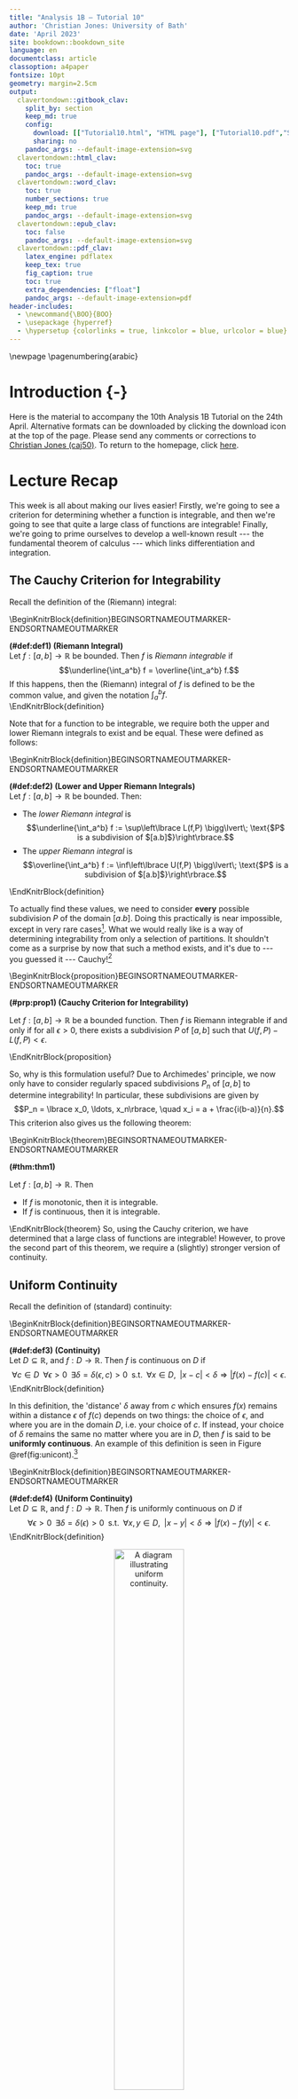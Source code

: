 ```yaml
---
title: "Analysis 1B — Tutorial 10"
author: 'Christian Jones: University of Bath'
date: 'April 2023'
site: bookdown::bookdown_site
language: en
documentclass: article
classoption: a4paper
fontsize: 10pt
geometry: margin=2.5cm
output:
  clavertondown::gitbook_clav:
    split_by: section
    keep_md: true
    config:
      download: [["Tutorial10.html", "HTML page"], ["Tutorial10.pdf","Standard print PDF"], ["Tutorial10Clear.pdf","Clear print PDF"], ["Tutorial10Large.pdf","Large print PDF"], ["Tutorial10.docx","Accessible Word document"], ["Tutorial10.epub","Accessible EPub book" ]]
      sharing: no
    pandoc_args: --default-image-extension=svg
  clavertondown::html_clav:
    toc: true
    pandoc_args: --default-image-extension=svg
  clavertondown::word_clav:
    toc: true
    number_sections: true
    keep_md: true
    pandoc_args: --default-image-extension=svg
  clavertondown::epub_clav:
    toc: false
    pandoc_args: --default-image-extension=svg
  clavertondown::pdf_clav:
    latex_engine: pdflatex
    keep_tex: true
    fig_caption: true
    toc: true
    extra_dependencies: ["float"]
    pandoc_args: --default-image-extension=pdf
header-includes:
  - \newcommand{\BOO}{BOO}
  - \usepackage {hyperref}
  - \hypersetup {colorlinks = true, linkcolor = blue, urlcolor = blue}
---
```

<!-- This is needed since I am working with svg files from mathcha.io. It converts the graphics files to something that can be used in the pdf files. Code taken from https://stackoverflow.com/questions/50165404/how-to-make-a-pdf-using-bookdown-including-svg-images/56044642#56044642 -->

\newpage
\pagenumbering{arabic}

# Introduction {-}
Here is the material to accompany the 10th Analysis 1B Tutorial on the 24th April. Alternative formats can be downloaded by clicking the download icon at the top of the page. Please send any comments or corrections to [Christian Jones (caj50)](mailto:caj50@bath.ac.uk). To return to the homepage, click [here](http://caj50.github.io/tutoring.html).

<!--<details open>
<summary>Want to ruin the surprise?</summary>
<br>
Well, you asked for it!
</details>-->

# Lecture Recap
This week is all about making our lives easier! Firstly, we're going to see a criterion for determining whether a function is integrable, and then we're going to see that quite a large class of functions are integrable! Finally, we're going to prime ourselves to develop a well-known result --- the fundamental theorem of calculus --- which links differentiation and integration.

## The Cauchy Criterion for Integrability

Recall the definition of the (Riemann) integral:

\BeginKnitrBlock{definition}BEGINSORTNAMEOUTMARKER-ENDSORTNAMEOUTMARKER<div class="bookdown-definition" custom-style="DefinitionStyle" id="def:def1"><span class="def:def1" custom-style="NameStyle"><strong>(\#def:def1)  (Riemann Integral) </strong></span><div>Let $f:[a,b] \to \mathbb{R}$ be bounded. Then $f$ is *Riemann integrable* if $$\underline{\int_a^b} f = \overline{\int_a^b} f.$$ If this happens, then the (Riemann) integral of $f$ is defined to be the common value, and given the notation $\int_{a}^b f.$</div></div>\EndKnitrBlock{definition}

Note that for a function to be integrable, we require both the upper and lower Riemann integrals to exist and be equal. These were defined as follows:

\BeginKnitrBlock{definition}BEGINSORTNAMEOUTMARKER-ENDSORTNAMEOUTMARKER<div class="bookdown-definition" custom-style="DefinitionStyle" id="def:def2"><span class="def:def2" custom-style="NameStyle"><strong>(\#def:def2)  (Lower and Upper Riemann Integrals) </strong></span><div>Let $f:[a,b] \to \mathbb{R}$ be bounded. Then:
  
  * The *lower Riemann integral* is $$\underline{\int_a^b} f := \sup\left\lbrace L(f,P) \bigg\lvert\; \text{$P$ is a subdivision of $[a.b]$}\right\rbrace.$$
  * The *upper Riemann integral* is $$\overline{\int_a^b} f := \inf\left\lbrace U(f,P) \bigg\lvert\; \text{$P$ is a subdivision of $[a.b]$}\right\rbrace.$$
  </div></div>\EndKnitrBlock{definition}

To actually find these values, we need to consider **every** possible subdivision $P$ of the domain $[a.b]$. Doing this practically is near impossible, except in very rare cases[^1]. What we would really like is a way of determining integrability from only a selection of partitions. It shouldn't come as a surprise by now that such a method exists, and it's due to --- you guessed it --- Cauchy![^2]

\BeginKnitrBlock{proposition}BEGINSORTNAMEOUTMARKER-ENDSORTNAMEOUTMARKER<div class="bookdown-proposition" custom-style="TheoremStyle" id="prp:prop1"><span class="prp:prop1" custom-style="NameStyle"><strong>(\#prp:prop1)  (Cauchy Criterion for Integrability) </strong></span><p>Let $f:[a,b] \to \mathbb{R}$ be a bounded function. Then $f$ is Riemann integrable if and only if for all $\epsilon > 0$, there exists a subdivision $P$ of $[a,b]$ such that $U(f,P) - L(f,P) < \epsilon.$</p></div>\EndKnitrBlock{proposition}

So, why is this formulation useful? Due to Archimedes' principle, we now only have to consider regularly spaced subdivisions $P_n$ of $[a,b]$ to determine integrability! In particular, these subdivisions are given by $$P_n = \lbrace x_0, \ldots, x_n\rbrace, \quad x_i = a + \frac{i(b-a)}{n}.$$ This criterion also gives us the following theorem:

\BeginKnitrBlock{theorem}BEGINSORTNAMEOUTMARKER-ENDSORTNAMEOUTMARKER<div class="bookdown-theorem" custom-style="TheoremStyle" id="thm:thm1"><span class="thm:thm1" custom-style="NameStyle"><strong>(\#thm:thm1) </strong></span><p>Let $f:[a,b] \to \mathbb{R}$. Then

 * If $f$ is monotonic, then it is integrable.
 * If $f$ is continuous, then it is integrable.
</p></div>\EndKnitrBlock{theorem}
So, using the Cauchy criterion, we have determined that a large class of functions are integrable! However, to prove the second part of this theorem, we require a (slightly) stronger version of continuity.

[^1]: Such as the function $f$ being constant, for example.
[^2]: Result number six on the 'named after Cauchy' counter!

## Uniform Continuity
Recall the definition of (standard) continuity:

\BeginKnitrBlock{definition}BEGINSORTNAMEOUTMARKER-ENDSORTNAMEOUTMARKER<div class="bookdown-definition" custom-style="DefinitionStyle" id="def:def3"><span class="def:def3" custom-style="NameStyle"><strong>(\#def:def3)  (Continuity) </strong></span><div>Let $D \subseteq \mathbb{R}$, and $f: D \to \mathbb{R}$. Then $f$ is continuous on $D$ if $$\forall c \in D\;\;\forall \epsilon > 0\;\;\exists \delta = \delta(\epsilon,c) > 0\;\;\text{s.t.}\;\;\forall x \in D,\;\; \lvert x - c \rvert < \delta \Rightarrow \lvert f(x) - f(c) \rvert < \epsilon.$$</div></div>\EndKnitrBlock{definition}

In this definition, the 'distance' $\delta$ away from $c$ which ensures $f(x)$ remains within a distance $\epsilon$ of $f(c)$ depends on two things: the choice of $\epsilon$, and where you are in the domain $D$, i.e. your choice of $c$. If instead, your choice of $\delta$ remains the same no matter where you are in $D$, then $f$ is said to be **uniformly continuous**. An example of this definition is seen in Figure \@ref(fig:unicont).[^3]

\BeginKnitrBlock{definition}BEGINSORTNAMEOUTMARKER-ENDSORTNAMEOUTMARKER<div class="bookdown-definition" custom-style="DefinitionStyle" id="def:def4"><span class="def:def4" custom-style="NameStyle"><strong>(\#def:def4)  (Uniform Continuity) </strong></span><div>Let $D \subseteq \mathbb{R}$, and $f: D \to \mathbb{R}$. Then $f$ is uniformly continuous on $D$ if $$\forall \epsilon > 0\;\;\exists \delta = \delta(\epsilon) > 0\;\;\text{s.t.}\;\;\forall x,y \in D,\;\; \lvert x - y \rvert < \delta \Rightarrow \lvert f(x) - f(y) \rvert < \epsilon.$$</div></div>\EndKnitrBlock{definition}

<div class="figure" style="text-align: center">
<img src="UniCont.svg" alt="A diagram illustrating uniform continuity." width="50%" />
<p class="caption">(\#fig:unicont)An example of a uniformly continuous function. Here, for every $\epsilon > 0$, there exists a $\delta > 0$ such that we can translate a rectangle of width $2\delta$ and height $2\epsilon$ along the function without penetrating the top or bottom edges of the rectangle</p>
</div>

Furthermore, from Definition \@ref(def:def4), we see by fixing the value of $y$, we deduce that uniform continuity implies standard continuity! In fact, when the function domain is compact (i.e. think $[a,b]$), the reverse also holds true:

\BeginKnitrBlock{proposition}BEGINSORTNAMEOUTMARKER-ENDSORTNAMEOUTMARKER<div class="bookdown-proposition" custom-style="TheoremStyle" id="prp:prop2"><span class="prp:prop2" custom-style="NameStyle"><strong>(\#prp:prop2) </strong></span><p>Let $f:[a,b] \to \mathbb{R}$. Then $f$ is continuous if and only if it is uniformly continuous.</p></div>\EndKnitrBlock{proposition}

### Uniform Continuity and Differentiability
You may remember that if a function $f:I \to \mathbb{R}$ is differentiable on an open interval $I \subseteq \mathbb{R}$, then it is continuous on $I$. However, we cannot strengthen this result in the way you might expect. Namely, it is **not** true that differentiability implies uniform continuity. 

\BeginKnitrBlock{example}BEGINSORTNAMEOUTMARKER-ENDSORTNAMEOUTMARKER<div class="bookdown-example" custom-style="ExampleStyle" id="exm:ex1"><span class="exm:ex1" custom-style="NameStyle"><strong>(\#exm:ex1) </strong></span><div>To see why, consider $f:\mathbb{R} \to \mathbb{R}$ given by $f(x) = x^2$. We know that the derivative function is $f':\mathbb{R} \to \mathbb{R}$ given by $f'(x) = 2x.$ However, f is not uniformly continuous on $\mathbb{R}$.

To prove this, we consider the negation of the definition, i.e. we seek $\epsilon_0 >0$ such that for all $\delta > 0$, there exists $x,y \in \mathbb{R}$ such that $\lvert x - y \rvert < \delta$, and $\lvert f(x) - f(y) \rvert \geq \epsilon_0.$
  
Try $\epsilon_0 = 1.$ Then
\begin{align*}
\lvert f(x) - f(y) \rvert \geq 1 &\Leftrightarrow \lvert x - y \rvert \lvert x + y \rvert \geq 1.
\end{align*}

Looking only at non-negative values of $x,y$ (which we can do since we are searching for $x$ and $y$ in this problem), our constraint $\lvert x - y \rvert < \delta$ suggests we try setting $y = x + \frac{\delta}{2}.$ In this case $$\lvert f(x) - f(y) \rvert \geq 1 \Leftrightarrow \frac{\delta}{2}\left(2x + \frac{\delta}{2}\right) \geq 1,$$ from which we obtain the requirements $$x \geq 0 \quad \text{and} \quad x \geq \frac{1}{\delta} - \frac{\delta}{4}.$$ Hence, taking $$x = \max\left\lbrace 0 , \frac{1}{\delta} - \frac{\delta}{4}\right\rbrace \quad \text{and} \quad y = x + \frac{\delta}{2},$$ yields $$\lvert x - y \rvert < \delta \quad \text{and} \quad \lvert f(x) - f(y) \rvert \geq 1.$$ So, we have found an $\epsilon_0>0$ such that for any positive $\delta$, we have found $x,y$ with $\lvert x - y \rvert < \delta$, and $\lvert f(x) - f(y) \rvert \geq \epsilon_0.$ This shows that $f$ is not uniformly continuous.
</div></div>\EndKnitrBlock{example}

However, all hope is not lost. In fact, using the Mean Value Theorem, we can recover a result linking differentiability and uniform continuity!

\BeginKnitrBlock{proposition}BEGINSORTNAMEOUTMARKER-ENDSORTNAMEOUTMARKER<div class="bookdown-proposition" custom-style="TheoremStyle" id="prp:prop3"><span class="prp:prop3" custom-style="NameStyle"><strong>(\#prp:prop3) </strong></span><p>Let $f:[a,b] \to \mathbb{R}$ be continuous on $[a,b]$ and differentiable on $(a,b).$ If $f$ is differentiable on $(a,b)$ with bounded derivative, i.e. $\exists L > 0$ such that $\lvert f'(x) \rvert < L \;\;\forall x \in (a,b)$, then $f$ is uniformly continuous.
</p></div>\EndKnitrBlock{proposition}

### Other forms of Continuity
Whilst less relevant to this course, there are versions of continuity which are stronger still! The first we will mention here is known as Hölder continuity.

\BeginKnitrBlock{definition}BEGINSORTNAMEOUTMARKER-ENDSORTNAMEOUTMARKER<div class="bookdown-definition" custom-style="DefinitionStyle" id="def:def5"><span class="def:def5" custom-style="NameStyle"><strong>(\#def:def5)  (Hölder Continuity) </strong></span><div>Let $f:D \to \mathbb{R}$, and $\alpha>0$. Then $f$ is said to be $\alpha$-Hölder continuous if $\exists L > 0$ such that $\forall x,y \in D$: $$\lvert f(x) - f(y) \rvert < L \lvert x - y \rvert^{\alpha}.$$ The set of all $\alpha$-Hölder continuous functions from $D$ is denoted by $C^{0,\alpha}\left(D\right).$
  </div></div>\EndKnitrBlock{definition}

Ok, this definition looks a little complicated, so a visual such as Figure \@ref(fig:Holder) is probably quite welcome here for some geometric intuition.

<div class="figure" style="text-align: center">
<img src="Holder.svg" alt="A diagram illustrating Hölder continuity."  />
<p class="caption">(\#fig:Holder)An example of a Hölder continuous function. In this case, there exists constants $L$ and $\alpha$ such that we can translate a double parabola along the function so that the function remains within the shaded areas.</p>
</div>

You've already shown in a previous problem sheet that if $D$ is an interval, and $\alpha > 1$, then the only $\alpha$-Hölder continuous functions are constant. Another important class of Hölder continuous functions occurs when $\alpha = 1.$ This is a case you're also likely to have come across in the problem sheets:

\BeginKnitrBlock{definition}BEGINSORTNAMEOUTMARKER-ENDSORTNAMEOUTMARKER<div class="bookdown-definition" custom-style="DefinitionStyle" id="def:def6"><span class="def:def6" custom-style="NameStyle"><strong>(\#def:def6)  (Lipschitz Continuity) </strong></span><div>Let $f:D \to \mathbb{R}$. Then $f$ is said to be Lipschitz continuous if $\exists L>0$ such that $\forall x,y \in D$: $$\lvert f(x) - f(y) \rvert < L \lvert x - y \rvert.$$
  </div></div>\EndKnitrBlock{definition}

Again, this is something we can visualise (see Figure \@ref(fig:Lipschitz)). Quite handily, if we introduce $\delta = \epsilon/L$, we see that a Lipschitz continuous function satisfies the definition of uniform continuity, and so is also continuous!

<div class="figure" style="text-align: center">
<img src="Lipschitz.svg" alt="A diagram illustrating Lipschitz continuity."  />
<p class="caption">(\#fig:Lipschitz)An example of a Lipschitz continuous function. In this case, we can translate a double cone along the function, so that the function remains in the shaded area. </p>
</div>


[^3]: Diagram taken from the [Wikipedia](https://en.wikipedia.org/wiki/Uniform_continuity) page on uniform continuity. The page is really good for extra information too.

# Hints
As per usual, here's where you'll find the problem sheet hints!

1) The ideas in this one are pretty similar to 'Tutorial Question 1'. Here's a potential route through this question:
    a) Since $f$ and $g$ are integrable, they are bounded. So, there exists a common $M>0$ such that $\lvert f(x) \rvert \leq M$ and $\lvert g(x) \rvert \leq M$ for all $x \in [a,b]$. Why does this mean that $f\cdot g$ is bounded?
    b) Let $P = \{x_0, \ldots x_n\}$ be a subdivision of $[a,b]$. For any interval $I_i = [x_{i-1},x_{i}]$, use techniques/results from `Tutorial Question 1' to show that $$\sup_{I_i}(f\cdot g) - \inf_{I_i}(f\cdot g) \leq M(\sup_{I_i}f - \inf_{I_i}f) + M(\sup_{I_i}g - \inf_{I_i}g).$$
    c) Using the above result, find a corresponding inequality relating lower and upper Riemann sums.
    d) Fix $\epsilon >0$, and apply the Cauchy criterion to $f$ and $g$ separately (obtaining subdivisions $P_1$ and $P_2$ respectively). Using these, find a common subdivision for which $f$ and $g$ satisfy the Cauchy criterion, and show that with this subdivision, $f\cdot g$ also satisfies the Cauchy criterion.

2) Firstly, why is $f$ uniformly continuous on $[0,1]$? Next, use the definitions for uniform continuity of $f$ on $[0,1]$ and $g$ on $[1,\infty)$ to find a candidate $\delta$ for uniform continuity of $h$ on $[0,\infty)$. Finally, with this $\delta$, show that $h$ satisfies the definition of uniform continuity (you'll need three cases for the values of $x,y$ in the definition). 
 

<!--chapter:end:index.Rmd-->

